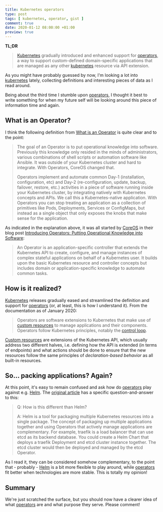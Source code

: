 ```yaml
---
title: Kubernetes operators
type: post
tags: [ kubernetes, operator, gist ]
comment: true
date: 2020-01-12 08:00:00 +01:00
preview: true
---
```


**TL;DR**

> [Kubernetes][kubernetes] gradually introduced and enhanced support for
> [operators][], a way to support custom-defined domain-specific
> applications that are managed as any other [kubernetes][] resource via API
> extension.

As you might have probably guessed by now, I'm looking a lot into
[kubernetes][] lately, collecting definitions and interesting pieces of data
as I read around.

Being about the third time I stumble upon [operators][], I thought it best
to write something for when my future self will be looking around this piece
of information time and again.

## What is an Operator?

I think the following definition from [What is an Operator][what-is] is
quite clear and to the point:

> The goal of an Operator is to put operational knowledge into software.
> Previously this knowledge only resided in the minds of administrators,
> various combinations of shell scripts or automation software like Ansible.
> It was outside of your Kubernetes cluster and hard to integrate. With
> Operators, CoreOS changed that.
>
> Operators implement and automate common Day-1 (installation,
> configuration, etc) and Day-2 (re-configuration, update, backup, failover,
> restore, etc.) activities in a piece of software running inside your
> Kubernetes cluster, by integrating natively with Kubernetes concepts and
> APIs. We call this a Kubernetes-native application. With Operators you can
> stop treating an application as a collection of primitives like Pods,
> Deployments, Services or ConfigMaps, but instead as a single object that
> only exposes the knobs that make sense for the application.

As indicated in the explanation above, it was all started by [CoreOS][] in
their blog post [Introducing Operators: Putting Operational Knowledge into
Software][coreos-post]:

> An Operator is an application-specific controller that extends the
> Kubernetes API to create, configure, and manage instances of complex
> stateful applications on behalf of a Kubernetes user. It builds upon the
> basic Kubernetes resource and controller concepts but includes domain or
> application-specific knowledge to automate common tasks.

## How is it realized?

[Kubernetes][kubernetes] releases gradually eased and streamlined the
definition and support for [operators][] (or, at least, this is how I
understand it). From the documentation as of January 2020:

> Operators are software extensions to Kubernetes that make use of [custom
> resources](https://kubernetes.io/docs/concepts/extend-kubernetes/api-extension/custom-resources/)
> to manage applications and their components. Operators follow Kubernetes
> principles, notably the [control
> loop](https://kubernetes.io/docs/concepts/#kubernetes-control-plane).

[Custom
resources](https://kubernetes.io/docs/concepts/extend-kubernetes/api-extension/custom-resources/)
are extensions of the Kubernetes API, which usually address two different
halves, i.e. defining how the API is extended (in terms of endpoints) and
what actions should be done to ensure that the new resources follow the same
principles of *declaration-based behavior* as all built-in resources.

## So... packing applications? Again?

At this point, it's easy to remain confused and ask how do [operators][]
play against e.g. [Helm][]. The [original article][coreos-post] has a
specific question-and-answer to this:

> Q: How is this different than Helm?
>
> A: Helm is a tool for packaging multiple Kubernetes resources into a
> single package. The concept of packaging up multiple applications together
> and using Operators that actively manage applications are complementary.
> For example, traefik is a load balancer that can use etcd as its backend
> database. You could create a Helm Chart that deploys a traefik Deployment
> and etcd cluster instance together. The etcd cluster would then be
> deployed and managed by the etcd Operator.

As I read it, they can be considered somehow complementary, to the point
that - probably - [Helm][] is a bit more flexible to play around, while
[operators][] fit better when technologies are more stable. This is totally
my opinion!

## Summary

We're just scratched the surface, but you should now have a clearer idea of
what [operators][] are and what purpose they serve. Please comment!


[kubernetes]: https://kubernetes.io/
[operators]: https://kubernetes.io/docs/concepts/extend-kubernetes/operator/
[what-is]: https://operatorhub.io/what-is-an-operator
[CoreOS]: https://coreos.com
[Helm]: https://helm.sh/
[coreos-post]: https://coreos.com/blog/introducing-operators.html
